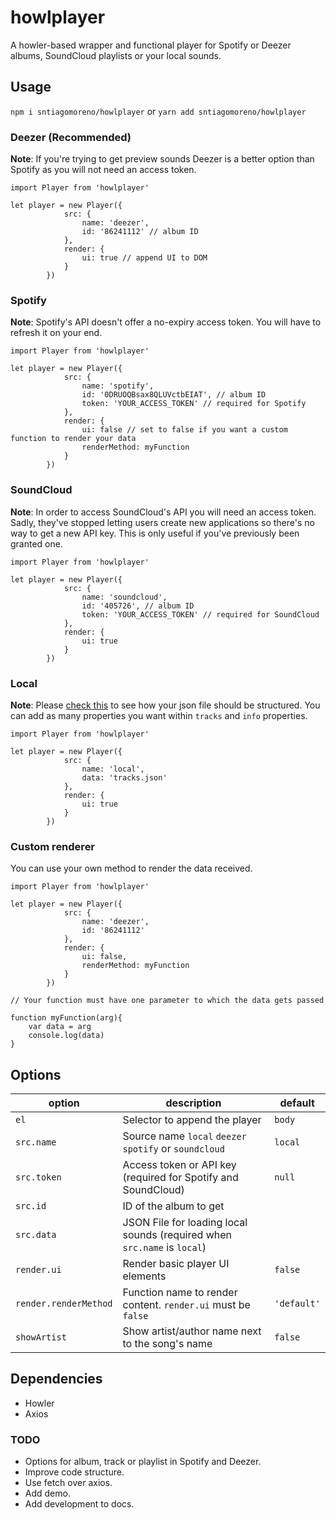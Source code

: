 # howlplayer #

A howler-based wrapper and functional player for Spotify or Deezer albums, SoundCloud playlists or your local sounds.

## Usage ##
`npm i sntiagomoreno/howlplayer` or `yarn add sntiagomoreno/howlplayer`

### Deezer (Recommended) ###
**Note**: If you're trying to get preview sounds Deezer is a better option than Spotify as you will not need an access token.

```
import Player from 'howlplayer'

let player = new Player({
            src: {
                name: 'deezer',
                id: '86241112' // album ID
            },
            render: {
                ui: true // append UI to DOM
            }
        })
```

### Spotify ###
**Note**: Spotify's API doesn't offer a no-expiry access token. You will have to refresh it on your end.

```
import Player from 'howlplayer'

let player = new Player({
            src: {
                name: 'spotify',
                id: '0DRUOQBsax8QLUVctbEIAT', // album ID
                token: 'YOUR_ACCESS_TOKEN' // required for Spotify
            },
            render: {
                ui: false // set to false if you want a custom function to render your data
                renderMethod: myFunction
            }
        })
```

### SoundCloud ###
**Note**: In order to access SoundCloud's API you will need an access token. Sadly, they've stopped letting users create new applications so there's no way to get a new API key. This is only useful if you've previously been granted one.

```
import Player from 'howlplayer'

let player = new Player({
            src: {
                name: 'soundcloud',
                id: '405726', // album ID
                token: 'YOUR_ACCESS_TOKEN' // required for SoundCloud
            },
            render: {
                ui: true
            }
        })
```

### Local ###
**Note**: Please [check this](https://github.com/sntiagomoreno/howlplayer/blob/master/dist/tracks.json) to see how your json file should be structured. You can add as many properties you want within `tracks` and `info` properties.

```
import Player from 'howlplayer'

let player = new Player({
            src: {
                name: 'local',
                data: 'tracks.json'
            },
            render: {
                ui: true
            }
        })
```

### Custom renderer ###
You can use your own method to render the data received.
```
import Player from 'howlplayer'

let player = new Player({
            src: {
                name: 'deezer',
                id: '86241112'
            },
            render: {
                ui: false,
                renderMethod: myFunction
            }
        })

// Your function must have one parameter to which the data gets passed

function myFunction(arg){
    var data = arg
    console.log(data)
}
```

## Options ##

| option              | description | default   |
|---------------------|-------------|-----------|
| `el`                  | Selector to append the player            | `body`      |
| `src.name `           | Source name `local` `deezer` `spotify` or `soundcloud`           | `local`     |
| `src.token `          | Access token or API key (required for Spotify and SoundCloud)            | `null`      |
| `src.id `             | ID of the album to get           |           |
| `src.data `           | JSON File for loading local sounds (required when `src.name` is `local`)            |           |
| `render.ui `          | Render basic player UI elements            | `false`     |
| `render.renderMethod` | Function name to render content. `render.ui` must be `false`            | `'default'` |
| `showArtist`          | Show artist/author name next to the song's name            | `false`     |

## Dependencies ##
* Howler
* Axios

### TODO ###
- Options for album, track or playlist in Spotify and Deezer.
- Improve code structure.
- Use fetch over axios.
- Add demo.
- Add development to docs.
